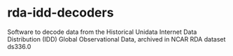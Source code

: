 # rda-idd-decoders
Software to decode data from the Historical Unidata Internet Data Distribution (IDD) Global Observational Data, archived in NCAR RDA dataset ds336.0
